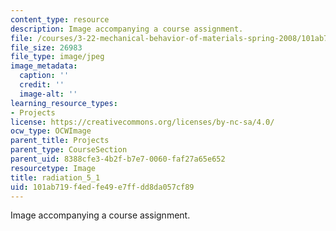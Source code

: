 ```yaml
---
content_type: resource
description: Image accompanying a course assignment.
file: /courses/3-22-mechanical-behavior-of-materials-spring-2008/101ab719f4edfe49e7ffdd8da057cf89_radiation_5_1.jpg
file_size: 26983
file_type: image/jpeg
image_metadata:
  caption: ''
  credit: ''
  image-alt: ''
learning_resource_types:
- Projects
license: https://creativecommons.org/licenses/by-nc-sa/4.0/
ocw_type: OCWImage
parent_title: Projects
parent_type: CourseSection
parent_uid: 8388cfe3-4b2f-b7e7-0060-faf27a65e652
resourcetype: Image
title: radiation_5_1
uid: 101ab719-f4ed-fe49-e7ff-dd8da057cf89
---
```

Image accompanying a course assignment.